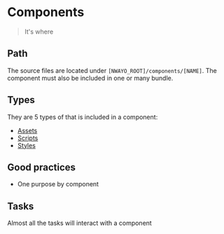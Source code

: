 # Components
> It's where

## Path
The source files are located under `[NWAYO_ROOT]/components/[NAME]`. The component must also be included in one or many bundle.

## Types
They are 5 types of that is included in a component:
- [Assets](../assets/readme.md)
- [Scripts](../scripts/readme.md)
- [Styles](../styles/readme.md)

## Good practices
- One purpose by component

## Tasks
Almost all the tasks will interact with a component
